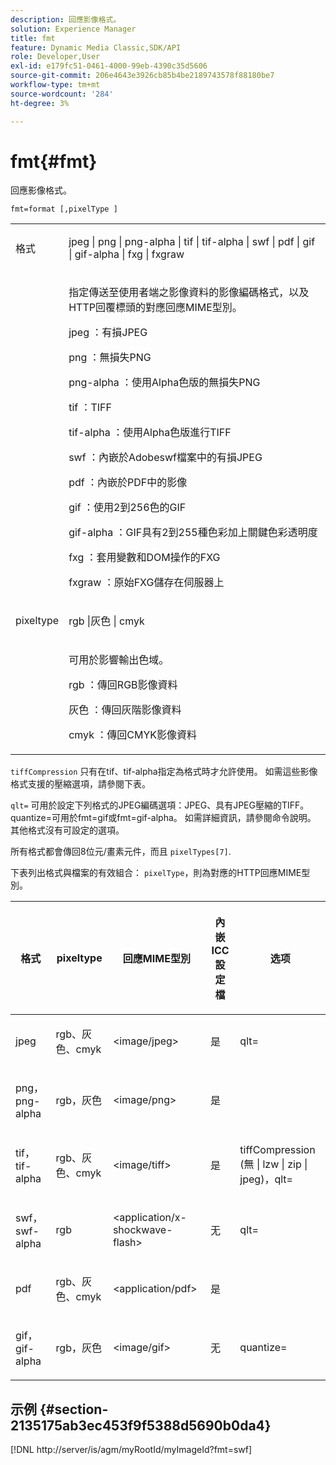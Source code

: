 ```yaml
---
description: 回應影像格式。
solution: Experience Manager
title: fmt
feature: Dynamic Media Classic,SDK/API
role: Developer,User
exl-id: e179fc51-0461-4000-99eb-4390c35d5606
source-git-commit: 206e4643e3926cb85b4be2189743578f88180be7
workflow-type: tm+mt
source-wordcount: '284'
ht-degree: 3%

---
```


# fmt{#fmt}

回應影像格式。

`fmt=format [,pixelType ]`

<table id="simpletable_66FAABB7BD7A4BBB815A570BEA4C1AE8"> 
 <tr class="strow"> 
  <td class="stentry"> <p><span class="codeph"> <span class="varname"> 格式</span> </span> </p></td> 
  <td class="stentry"> <p><span class="codeph"> jpeg | png | png-alpha | tif | tif-alpha | swf | pdf | gif | gif-alpha | fxg | fxgraw</span> </p></td> 
 </tr> 
 <tr class="strow"> 
  <td class="stentry"></td> 
  <td class="stentry"> <p> 指定傳送至使用者端之影像資料的影像編碼格式，以及HTTP回覆標頭的對應回應MIME型別。 </p> <p> <span class="codeph">  jpeg </span>：有損JPEG </p> <p> <span class="codeph"> png </span>：無損失PNG </p> <p> <span class="codeph"> png-alpha </span>：使用Alpha色版的無損失PNG </p> <p> <span class="codeph">  tif </span>：TIFF </p> <p> <span class="codeph"> tif-alpha </span>：使用Alpha色版進行TIFF </p> <p> <span class="codeph">  swf </span>：內嵌於Adobeswf檔案中的有損JPEG </p> <p> <span class="codeph"> pdf </span>：內嵌於PDF中的影像 </p> <p> <span class="codeph"> gif </span>：使用2到256色的GIF </p> <p> <span class="codeph"> gif-alpha </span>：GIF具有2到255種色彩加上關鍵色彩透明度 </p> <p> <span class="codeph"> fxg </span>：套用變數和DOM操作的FXG </p> <p> <span class="codeph">  fxgraw </span>：原始FXG儲存在伺服器上 </p> </td> 
 </tr> 
 <tr class="strow"> 
  <td class="stentry"> <p><span class="codeph"> <span class="varname"> pixeltype</span> </span> </p></td> 
  <td class="stentry"> <p><span class="codeph"> rgb |灰色 | cmyk</span> </p></td> 
 </tr> 
 <tr class="strow"> 
  <td class="stentry"></td> 
  <td class="stentry"> <p> 可用於影響輸出色域。 </p> <p> <span class="codeph">  rgb </span>：傳回RGB影像資料 </p> <p> <span class="codeph"> 灰色 </span>：傳回灰階影像資料 </p> <p> <span class="codeph"> cmyk </span>：傳回CMYK影像資料 </p> </td> 
 </tr> 
</table>

`tiffCompression` 只有在tif、tif-alpha指定為格式時才允許使用。 如需這些影像格式支援的壓縮選項，請參閱下表。

`qlt=` 可用於設定下列格式的JPEG編碼選項：JPEG、具有JPEG壓縮的TIFF。 quantize=可用於fmt=gif或fmt=gif-alpha。 如需詳細資訊，請參閱命令說明。 其他格式沒有可設定的選項。

所有格式都會傳回8位元/畫素元件，而且 `pixelTypes[7]`.

下表列出格式與檔案的有效組合： `pixelType`，則為對應的HTTP回應MIME型別。

<table id="table_54AFE58185004C74971EFBA845E177B6"> 
 <thead> 
  <tr> 
   <th colname="col1" class="entry"> <p><span class="varname"> 格式</span> </p> </th> 
   <th colname="col2" class="entry"> <p><span class="varname"> pixeltype</span> </p> </th> 
   <th colname="col3" class="entry"> <p>回應MIME型別 </p> </th> 
   <th colname="col4" class="entry"> <p>內嵌ICC設定檔 </p> </th> 
   <th colname="col5" class="entry"> <p>选项 </p> </th> 
  </tr> 
 </thead>
 <tbody> 
  <tr> 
   <td> <p>jpeg </p> </td> 
   <td> <p>rgb、灰色、cmyk </p> </td> 
   <td> <p>&lt;image/jpeg&gt; </p> </td> 
   <td> <p>是 </p> </td> 
   <td> <p><span class="codeph"> qlt=</span> </p> </td> 
  </tr> 
  <tr> 
   <td> <p>png， png-alpha </p> </td> 
   <td> <p>rgb，灰色 </p> </td> 
   <td> <p>&lt;image/png&gt; </p> </td> 
   <td> <p>是 </p> </td> 
   <td> <p> </p> </td> 
  </tr> 
  <tr> 
   <td> <p>tif， tif-alpha </p> </td> 
   <td> <p>rgb、灰色、cmyk </p> </td> 
   <td> <p>&lt;image/tiff&gt; </p> </td> 
   <td> <p>是 </p> </td> 
   <td> <p><span class="codeph"> <span class="varname"> tiffCompression</span> (無 | lzw | zip | jpeg)，qlt=</span> </p> </td> 
  </tr> 
  <tr> 
   <td> <p>swf， swf-alpha </p> </td> 
   <td> <p>rgb </p> </td> 
   <td> <p>&lt;application/x-shockwave-flash&gt; </p> </td> 
   <td> <p>无 </p> </td> 
   <td> <p><span class="codeph"> qlt= </span> </p> </td> 
  </tr> 
  <tr> 
   <td> <p>pdf </p> </td> 
   <td> <p>rgb、灰色、cmyk </p> </td> 
   <td> <p>&lt;application/pdf&gt; </p> </td> 
   <td> <p>是 </p> </td> 
   <td> <p> </p> </td> 
  </tr> 
  <tr> 
   <td> <p>gif， gif-alpha </p> </td> 
   <td> <p>rgb，灰色 </p> </td> 
   <td> <p>&lt;image/gif&gt; </p> </td> 
   <td> <p>无 </p> </td> 
   <td> <p><span class="codeph"> quantize=</span> </p> </td> 
  </tr> 
 </tbody> 
</table>

## 示例 {#section-2135175ab3ec453f9f5388d5690b0da4}

[!DNL http://server/is/agm/myRootId/myImageId?fmt=swf]
